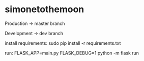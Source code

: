 # simonetothemoon

Production -> master branch

Development -> dev branch

install requirements:
sudo pip install -r requirements.txt

run:
  FLASK_APP=main.py FLASK_DEBUG=1 python -m flask run

  
